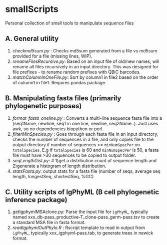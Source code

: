 # smallScripts
Personal collection of small tools to manipulate sequence files

## A. General utility
1. *checkmd5sum.py* : Checks md5sum generated from a file vs md5sum provided for a file (missing lines, WIP).
2. *renameFilesRecursive.py*: Based on an input file of old/new names, will rename all files recursively in an input directory. This was designed for file prefixes - to rename random prefixes with QBiC barcodes.   
3. *matchColumnInOneFile.py*: Sort by column1 in file2 based on the order of column1 in file1. Requires pandas package.


## B. Manipulating fasta files (primarily phylogenetic purposes)
1. *format_fasta_oneline.py* : Converts a multi-line sequence fasta file into a (seq1Name, newline, seq1 in one line, newline, seq2Name..). Just uses awk, so no dependencies biopython or perl.
2. *filterMinSpecies.py* : Goes through each fasta file in an input directory, checks the number of sequences in a file, and only copies file to the output directory if number of sequences >= `minNumSpecPer` on `totalSpecies`. E.g if `totalSpecies` is 60 and `minNumSpecPer` is 50, a fasta file must have >30 sequences to be copied to output folder.
3. *seqLengthDist.py*: #  1)get a distribution count of sequence length and 2)generate a histogram of length distribution.
4. *statsFasta.py*: output stats for a fasta file (number of seqs, average seq length, longestSeq, shortestSeq, %GC)

## C. Utility scripts of IgPhyML (B cell phylogenetic inference package)
1. getIgphymlMSAclone.py: Parse the input file for `igPhyML`, typically named xxx_db-pass_productive-T_clone-pass_germ-pass.tsv to create a standard MSA file in fasta format.
2. *readIgphymlOutPhylo.R* : Rscript template to read in output from `igPhyML`, typically xxx_igphyml-pass.tab, to generate trees in newick format.